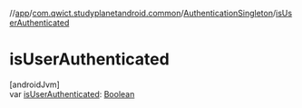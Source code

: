 //[app](../../../index.md)/[com.qwict.studyplanetandroid.common](../index.md)/[AuthenticationSingleton](index.md)/[isUserAuthenticated](is-user-authenticated.md)

# isUserAuthenticated

[androidJvm]\
var [isUserAuthenticated](is-user-authenticated.md): [Boolean](https://kotlinlang.org/api/latest/jvm/stdlib/kotlin/-boolean/index.html)
